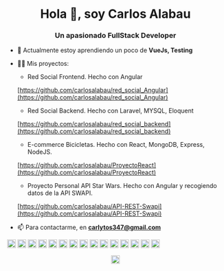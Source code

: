 <h1 align="center">Hola 👋, soy Carlos Alabau</h1>
<h3 align="center">Un apasionado FullStack Developer</h3>

- 🌱 Actualmente estoy aprendiendo un poco de **VueJs, Testing**

- 👨‍💻 Mis proyectos:

  - Red Social Frontend. Hecho con Angular
  
  [https://github.com/carlosalabau/red_social_Angular](https://github.com/carlosalabau/red_social_Angular)
  
  - Red Social Backend. Hecho con Laravel, MYSQL, Eloquent
  
  [https://github.com/carlosalabau/red_social_backend](https://github.com/carlosalabau/red_social_backend)
  
  - E-commerce Bicicletas. Hecho con React, MongoDB, Express, NodeJS.
  
  [https://github.com/carlosalabau/ProyectoReact](https://github.com/carlosalabau/ProyectoReact)
  
  - Proyecto Personal API Star Wars. Hecho con Angular y recogiendo datos de la API SWAPI.
  
  [https://github.com/carlosalabau/API-REST-Swapi](https://github.com/carlosalabau/API-REST-Swapi)


- 📫 Para contactarme, en **carlytos347@gmail.com**

<p align="left"><img src="https://devicons.github.io/devicon/devicon.git/icons/react/react-original-wordmark.svg" alt="react" width="20" height="20"/> <img src="https://devicons.github.io/devicon/devicon.git/icons/angularjs/angularjs-original.svg" alt="angularjs" width="20" height="20"/> <img src="https://devicons.github.io/devicon/devicon.git/icons/bootstrap/bootstrap-plain.svg" alt="bootstrap" width="20" height="20"/> <img src="https://devicons.github.io/devicon/devicon.git/icons/css3/css3-original-wordmark.svg" alt="css3" width="20" height="20"/> <img src="https://devicons.github.io/devicon/devicon.git/icons/html5/html5-original-wordmark.svg" alt="html5" width="20" height="20"/> <img src="https://devicons.github.io/devicon/devicon.git/icons/javascript/javascript-original.svg" alt="javascript" width="20" height="20"/> <img src="https://devicons.github.io/devicon/devicon.git/icons/typescript/typescript-original.svg" alt="typescript" width="20" height="20"/> <img src="https://devicons.github.io/devicon/devicon.git/icons/laravel/laravel-plain-wordmark.svg" alt="laravel" width="20" height="20"/> <img src="https://devicons.github.io/devicon/devicon.git/icons/mongodb/mongodb-original-wordmark.svg" alt="mongodb" width="20" height="20"/> <img src="https://devicons.github.io/devicon/devicon.git/icons/mysql/mysql-original-wordmark.svg" alt="mysql" width="20" height="20"/> <img src="https://devicons.github.io/devicon/devicon.git/icons/php/php-original.svg" alt="php" width="20" height="20"/> <img src="https://devicons.github.io/devicon/devicon.git/icons/sass/sass-original.svg" alt="sass" width="20" height="20"/> <img src="https://devicons.github.io/devicon/devicon.git/icons/nodejs/nodejs-original-wordmark.svg" alt="nodejs" width="20" height="20"/> <img src="https://devicons.github.io/devicon/devicon.git/icons/redux/redux-original.svg" alt="redux" width="20" height="20"/> <img src="https://devicons.github.io/devicon/devicon.git/icons/express/express-original-wordmark.svg" alt="express" width="20" height="20"/></p><p align="center">
<a href="https://linkedin.com/in/carlos alabau" target="blank"><img align="center" src="https://cdn.jsdelivr.net/npm/simple-icons@3.0.1/icons/linkedin.svg" alt="carlos alabau" height="20" width="20" /></a>
</p>
